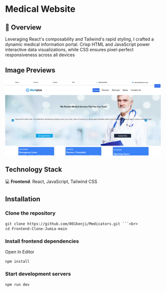 **Medical Website**
=============================

:briefcase: **Overview**
-----------

Leveraging React's composability and Tailwind's rapid styling, I crafted a dynamic medical information portal. Crisp HTML and JavaScript power interactive data visualizations, while CSS ensures pixel-perfect responsiveness across all devices

## Image Previews
![alt text](<./src/assets/image (2).png>) 


**Technology Stack**
--------------------

:computer: **Frontend**: React, JavaScript, Tailwind CSS<br>


**Installation**
---------------

### Clone the repository

``` 
git clone https://github.com/001kenji/Medicators.git ```<br>
cd Frontend-Clone-Jumia-main
```

### Install frontend dependencies
Open In Editor
```
npm install
```

### Start development servers
```
npm run dev
```

